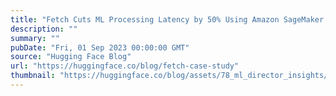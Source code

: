 ```yaml
---
title: "Fetch Cuts ML Processing Latency by 50% Using Amazon SageMaker & Hugging Face"
description: ""
summary: ""
pubDate: "Fri, 01 Sep 2023 00:00:00 GMT"
source: "Hugging Face Blog"
url: "https://huggingface.co/blog/fetch-case-study"
thumbnail: "https://huggingface.co/blog/assets/78_ml_director_insights/fetch.png"
---
```


